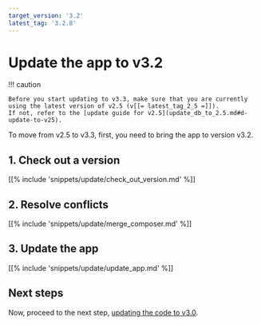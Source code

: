 ```yaml
---
target_version: '3.2'
latest_tag: '3.2.8'
---
```


# Update the app to v3.2

!!! caution

    Before you start updating to v3.3, make sure that you are currently using the latest version of v2.5 (v[[= latest_tag_2_5 =]]).
    If not, refer to the [update guide for v2.5](update_db_to_2.5.md#d-update-to-v25).

To move from v2.5 to v3.3, first, you need to bring the app to version v3.2.

## 1. Check out a version

[[% include 'snippets/update/check_out_version.md' %]]

## 2. Resolve conflicts

[[% include 'snippets/update/merge_composer.md' %]]

## 3. Update the app

[[% include 'snippets/update/update_app.md' %]]

## Next steps

Now, proceed to the next step, [updating the code to v3.0](adapt_code_to_v3.md).
